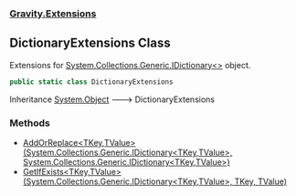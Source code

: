 ### [Gravity.Extensions](./Gravity-Extensions.md 'Gravity.Extensions')
## DictionaryExtensions Class
Extensions for [System.Collections.Generic.IDictionary&lt;&gt;](https://docs.microsoft.com/en-us/dotnet/api/System.Collections.Generic.IDictionary-2 'System.Collections.Generic.IDictionary`2') object.  
```csharp
public static class DictionaryExtensions
```
Inheritance [System.Object](https://docs.microsoft.com/en-us/dotnet/api/System.Object 'System.Object') &#129106; DictionaryExtensions  
### Methods
- [AddOrReplace&lt;TKey,TValue&gt;(System.Collections.Generic.IDictionary&lt;TKey,TValue&gt;, System.Collections.Generic.IDictionary&lt;TKey,TValue&gt;)](./Gravity-Extensions-DictionaryExtensions-AddOrReplace-TKey_TValue-(System-Collections-Generic-IDictionary-TKey_TValue-_System-Collections-Generic-IDictionary-TKey_TValue-).md 'Gravity.Extensions.DictionaryExtensions.AddOrReplace&lt;TKey,TValue&gt;(System.Collections.Generic.IDictionary&lt;TKey,TValue&gt;, System.Collections.Generic.IDictionary&lt;TKey,TValue&gt;)')
- [GetIfExists&lt;TKey,TValue&gt;(System.Collections.Generic.IDictionary&lt;TKey,TValue&gt;, TKey, TValue)](./Gravity-Extensions-DictionaryExtensions-GetIfExists-TKey_TValue-(System-Collections-Generic-IDictionary-TKey_TValue-_TKey_TValue).md 'Gravity.Extensions.DictionaryExtensions.GetIfExists&lt;TKey,TValue&gt;(System.Collections.Generic.IDictionary&lt;TKey,TValue&gt;, TKey, TValue)')
